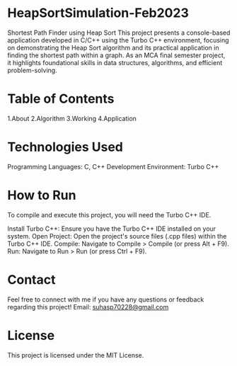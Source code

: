 # HeapSortSimulation-Feb2023
Shortest Path Finder using Heap Sort
This project presents a console-based application developed in C/C++ using the Turbo C++ environment, focusing on demonstrating the Heap Sort algorithm and its practical application in finding the shortest path within a graph. As an MCA final semester project, it highlights foundational skills in data structures, algorithms, and efficient problem-solving.

# Table of Contents
1.About 
2.Algorithm
3.Working
4.Application

# Technologies Used
Programming Languages: C, C++
Development Environment: Turbo C++

# How to Run
To compile and execute this project, you will need the Turbo C++ IDE.

Install Turbo C++: Ensure you have the Turbo C++ IDE installed on your system.
Open Project: Open the project's source files (.cpp files) within the Turbo C++ IDE.
Compile: Navigate to Compile > Compile (or press Alt + F9).
Run: Navigate to Run > Run (or press Ctrl + F9).

# Contact
Feel free to connect with me if you have any questions or feedback regarding this project!
Email: suhasp70228@gmail.com

# License
This project is licensed under the MIT License.
